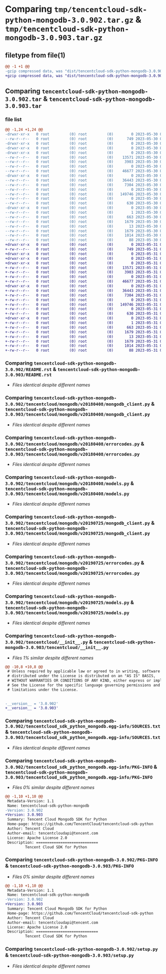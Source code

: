# Comparing `tmp/tencentcloud-sdk-python-mongodb-3.0.902.tar.gz` & `tmp/tencentcloud-sdk-python-mongodb-3.0.903.tar.gz`

## filetype from file(1)

```diff
@@ -1 +1 @@
-gzip compressed data, was "dist/tencentcloud-sdk-python-mongodb-3.0.902.tar", last modified: Tue May 30 00:27:52 2023, max compression
+gzip compressed data, was "dist/tencentcloud-sdk-python-mongodb-3.0.903.tar", last modified: Wed May 31 02:15:56 2023, max compression
```

## Comparing `tencentcloud-sdk-python-mongodb-3.0.902.tar` & `tencentcloud-sdk-python-mongodb-3.0.903.tar`

### file list

```diff
@@ -1,24 +1,24 @@
-drwxr-xr-x   0 root         (0) root         (0)        0 2023-05-30 00:27:52.000000 tencentcloud-sdk-python-mongodb-3.0.902/
--rw-r--r--   0 root         (0) root         (0)      749 2023-05-30 00:27:52.000000 tencentcloud-sdk-python-mongodb-3.0.902/README.rst
-drwxr-xr-x   0 root         (0) root         (0)        0 2023-05-30 00:27:52.000000 tencentcloud-sdk-python-mongodb-3.0.902/tencentcloud/
-drwxr-xr-x   0 root         (0) root         (0)        0 2023-05-30 00:27:52.000000 tencentcloud-sdk-python-mongodb-3.0.902/tencentcloud/mongodb/
-drwxr-xr-x   0 root         (0) root         (0)        0 2023-05-30 00:27:52.000000 tencentcloud-sdk-python-mongodb-3.0.902/tencentcloud/mongodb/v20180408/
--rw-r--r--   0 root         (0) root         (0)    13571 2023-05-30 00:27:52.000000 tencentcloud-sdk-python-mongodb-3.0.902/tencentcloud/mongodb/v20180408/mongodb_client.py
--rw-r--r--   0 root         (0) root         (0)     3903 2023-05-30 00:27:52.000000 tencentcloud-sdk-python-mongodb-3.0.902/tencentcloud/mongodb/v20180408/errorcodes.py
--rw-r--r--   0 root         (0) root         (0)        0 2023-05-30 00:27:52.000000 tencentcloud-sdk-python-mongodb-3.0.902/tencentcloud/mongodb/v20180408/__init__.py
--rw-r--r--   0 root         (0) root         (0)    46677 2023-05-30 00:27:52.000000 tencentcloud-sdk-python-mongodb-3.0.902/tencentcloud/mongodb/v20180408/models.py
-drwxr-xr-x   0 root         (0) root         (0)        0 2023-05-30 00:27:52.000000 tencentcloud-sdk-python-mongodb-3.0.902/tencentcloud/mongodb/v20190725/
--rw-r--r--   0 root         (0) root         (0)    36443 2023-05-30 00:27:52.000000 tencentcloud-sdk-python-mongodb-3.0.902/tencentcloud/mongodb/v20190725/mongodb_client.py
--rw-r--r--   0 root         (0) root         (0)     7304 2023-05-30 00:27:52.000000 tencentcloud-sdk-python-mongodb-3.0.902/tencentcloud/mongodb/v20190725/errorcodes.py
--rw-r--r--   0 root         (0) root         (0)        0 2023-05-30 00:27:52.000000 tencentcloud-sdk-python-mongodb-3.0.902/tencentcloud/mongodb/v20190725/__init__.py
--rw-r--r--   0 root         (0) root         (0)   149746 2023-05-30 00:27:52.000000 tencentcloud-sdk-python-mongodb-3.0.902/tencentcloud/mongodb/v20190725/models.py
--rw-r--r--   0 root         (0) root         (0)        0 2023-05-30 00:27:52.000000 tencentcloud-sdk-python-mongodb-3.0.902/tencentcloud/mongodb/__init__.py
--rw-r--r--   0 root         (0) root         (0)      630 2023-05-30 00:27:52.000000 tencentcloud-sdk-python-mongodb-3.0.902/tencentcloud/__init__.py
-drwxr-xr-x   0 root         (0) root         (0)        0 2023-05-30 00:27:52.000000 tencentcloud-sdk-python-mongodb-3.0.902/tencentcloud_sdk_python_mongodb.egg-info/
--rw-r--r--   0 root         (0) root         (0)        1 2023-05-30 00:27:52.000000 tencentcloud-sdk-python-mongodb-3.0.902/tencentcloud_sdk_python_mongodb.egg-info/dependency_links.txt
--rw-r--r--   0 root         (0) root         (0)      663 2023-05-30 00:27:52.000000 tencentcloud-sdk-python-mongodb-3.0.902/tencentcloud_sdk_python_mongodb.egg-info/SOURCES.txt
--rw-r--r--   0 root         (0) root         (0)     1679 2023-05-30 00:27:52.000000 tencentcloud-sdk-python-mongodb-3.0.902/tencentcloud_sdk_python_mongodb.egg-info/PKG-INFO
--rw-r--r--   0 root         (0) root         (0)       13 2023-05-30 00:27:52.000000 tencentcloud-sdk-python-mongodb-3.0.902/tencentcloud_sdk_python_mongodb.egg-info/top_level.txt
--rw-r--r--   0 root         (0) root         (0)     1679 2023-05-30 00:27:52.000000 tencentcloud-sdk-python-mongodb-3.0.902/PKG-INFO
--rw-r--r--   0 root         (0) root         (0)     1014 2023-05-30 00:27:52.000000 tencentcloud-sdk-python-mongodb-3.0.902/setup.py
--rw-r--r--   0 root         (0) root         (0)       88 2023-05-30 00:27:52.000000 tencentcloud-sdk-python-mongodb-3.0.902/setup.cfg
+drwxr-xr-x   0 root         (0) root         (0)        0 2023-05-31 02:15:56.000000 tencentcloud-sdk-python-mongodb-3.0.903/
+-rw-r--r--   0 root         (0) root         (0)      749 2023-05-31 02:15:56.000000 tencentcloud-sdk-python-mongodb-3.0.903/README.rst
+drwxr-xr-x   0 root         (0) root         (0)        0 2023-05-31 02:15:56.000000 tencentcloud-sdk-python-mongodb-3.0.903/tencentcloud/
+drwxr-xr-x   0 root         (0) root         (0)        0 2023-05-31 02:15:56.000000 tencentcloud-sdk-python-mongodb-3.0.903/tencentcloud/mongodb/
+drwxr-xr-x   0 root         (0) root         (0)        0 2023-05-31 02:15:56.000000 tencentcloud-sdk-python-mongodb-3.0.903/tencentcloud/mongodb/v20180408/
+-rw-r--r--   0 root         (0) root         (0)    13571 2023-05-31 02:15:56.000000 tencentcloud-sdk-python-mongodb-3.0.903/tencentcloud/mongodb/v20180408/mongodb_client.py
+-rw-r--r--   0 root         (0) root         (0)     3903 2023-05-31 02:15:56.000000 tencentcloud-sdk-python-mongodb-3.0.903/tencentcloud/mongodb/v20180408/errorcodes.py
+-rw-r--r--   0 root         (0) root         (0)        0 2023-05-31 02:15:56.000000 tencentcloud-sdk-python-mongodb-3.0.903/tencentcloud/mongodb/v20180408/__init__.py
+-rw-r--r--   0 root         (0) root         (0)    46677 2023-05-31 02:15:56.000000 tencentcloud-sdk-python-mongodb-3.0.903/tencentcloud/mongodb/v20180408/models.py
+drwxr-xr-x   0 root         (0) root         (0)        0 2023-05-31 02:15:56.000000 tencentcloud-sdk-python-mongodb-3.0.903/tencentcloud/mongodb/v20190725/
+-rw-r--r--   0 root         (0) root         (0)    36443 2023-05-31 02:15:56.000000 tencentcloud-sdk-python-mongodb-3.0.903/tencentcloud/mongodb/v20190725/mongodb_client.py
+-rw-r--r--   0 root         (0) root         (0)     7304 2023-05-31 02:15:56.000000 tencentcloud-sdk-python-mongodb-3.0.903/tencentcloud/mongodb/v20190725/errorcodes.py
+-rw-r--r--   0 root         (0) root         (0)        0 2023-05-31 02:15:56.000000 tencentcloud-sdk-python-mongodb-3.0.903/tencentcloud/mongodb/v20190725/__init__.py
+-rw-r--r--   0 root         (0) root         (0)   149746 2023-05-31 02:15:56.000000 tencentcloud-sdk-python-mongodb-3.0.903/tencentcloud/mongodb/v20190725/models.py
+-rw-r--r--   0 root         (0) root         (0)        0 2023-05-31 02:15:56.000000 tencentcloud-sdk-python-mongodb-3.0.903/tencentcloud/mongodb/__init__.py
+-rw-r--r--   0 root         (0) root         (0)      630 2023-05-31 02:15:56.000000 tencentcloud-sdk-python-mongodb-3.0.903/tencentcloud/__init__.py
+drwxr-xr-x   0 root         (0) root         (0)        0 2023-05-31 02:15:56.000000 tencentcloud-sdk-python-mongodb-3.0.903/tencentcloud_sdk_python_mongodb.egg-info/
+-rw-r--r--   0 root         (0) root         (0)        1 2023-05-31 02:15:56.000000 tencentcloud-sdk-python-mongodb-3.0.903/tencentcloud_sdk_python_mongodb.egg-info/dependency_links.txt
+-rw-r--r--   0 root         (0) root         (0)      663 2023-05-31 02:15:56.000000 tencentcloud-sdk-python-mongodb-3.0.903/tencentcloud_sdk_python_mongodb.egg-info/SOURCES.txt
+-rw-r--r--   0 root         (0) root         (0)     1679 2023-05-31 02:15:56.000000 tencentcloud-sdk-python-mongodb-3.0.903/tencentcloud_sdk_python_mongodb.egg-info/PKG-INFO
+-rw-r--r--   0 root         (0) root         (0)       13 2023-05-31 02:15:56.000000 tencentcloud-sdk-python-mongodb-3.0.903/tencentcloud_sdk_python_mongodb.egg-info/top_level.txt
+-rw-r--r--   0 root         (0) root         (0)     1679 2023-05-31 02:15:56.000000 tencentcloud-sdk-python-mongodb-3.0.903/PKG-INFO
+-rw-r--r--   0 root         (0) root         (0)     1014 2023-05-31 02:15:56.000000 tencentcloud-sdk-python-mongodb-3.0.903/setup.py
+-rw-r--r--   0 root         (0) root         (0)       88 2023-05-31 02:15:56.000000 tencentcloud-sdk-python-mongodb-3.0.903/setup.cfg
```

### Comparing `tencentcloud-sdk-python-mongodb-3.0.902/README.rst` & `tencentcloud-sdk-python-mongodb-3.0.903/README.rst`

 * *Files identical despite different names*

### Comparing `tencentcloud-sdk-python-mongodb-3.0.902/tencentcloud/mongodb/v20180408/mongodb_client.py` & `tencentcloud-sdk-python-mongodb-3.0.903/tencentcloud/mongodb/v20180408/mongodb_client.py`

 * *Files identical despite different names*

### Comparing `tencentcloud-sdk-python-mongodb-3.0.902/tencentcloud/mongodb/v20180408/errorcodes.py` & `tencentcloud-sdk-python-mongodb-3.0.903/tencentcloud/mongodb/v20180408/errorcodes.py`

 * *Files identical despite different names*

### Comparing `tencentcloud-sdk-python-mongodb-3.0.902/tencentcloud/mongodb/v20180408/models.py` & `tencentcloud-sdk-python-mongodb-3.0.903/tencentcloud/mongodb/v20180408/models.py`

 * *Files identical despite different names*

### Comparing `tencentcloud-sdk-python-mongodb-3.0.902/tencentcloud/mongodb/v20190725/mongodb_client.py` & `tencentcloud-sdk-python-mongodb-3.0.903/tencentcloud/mongodb/v20190725/mongodb_client.py`

 * *Files identical despite different names*

### Comparing `tencentcloud-sdk-python-mongodb-3.0.902/tencentcloud/mongodb/v20190725/errorcodes.py` & `tencentcloud-sdk-python-mongodb-3.0.903/tencentcloud/mongodb/v20190725/errorcodes.py`

 * *Files identical despite different names*

### Comparing `tencentcloud-sdk-python-mongodb-3.0.902/tencentcloud/mongodb/v20190725/models.py` & `tencentcloud-sdk-python-mongodb-3.0.903/tencentcloud/mongodb/v20190725/models.py`

 * *Files identical despite different names*

### Comparing `tencentcloud-sdk-python-mongodb-3.0.902/tencentcloud/__init__.py` & `tencentcloud-sdk-python-mongodb-3.0.903/tencentcloud/__init__.py`

 * *Files 1% similar despite different names*

```diff
@@ -10,8 +10,8 @@
 # Unless required by applicable law or agreed to in writing, software
 # distributed under the License is distributed on an "AS IS" BASIS,
 # WITHOUT WARRANTIES OR CONDITIONS OF ANY KIND, either express or implied.
 # See the License for the specific language governing permissions and
 # limitations under the License.
 
 
-__version__ = '3.0.902'
+__version__ = '3.0.903'
```

### Comparing `tencentcloud-sdk-python-mongodb-3.0.902/tencentcloud_sdk_python_mongodb.egg-info/SOURCES.txt` & `tencentcloud-sdk-python-mongodb-3.0.903/tencentcloud_sdk_python_mongodb.egg-info/SOURCES.txt`

 * *Files identical despite different names*

### Comparing `tencentcloud-sdk-python-mongodb-3.0.902/tencentcloud_sdk_python_mongodb.egg-info/PKG-INFO` & `tencentcloud-sdk-python-mongodb-3.0.903/tencentcloud_sdk_python_mongodb.egg-info/PKG-INFO`

 * *Files 0% similar despite different names*

```diff
@@ -1,10 +1,10 @@
 Metadata-Version: 1.1
 Name: tencentcloud-sdk-python-mongodb
-Version: 3.0.902
+Version: 3.0.903
 Summary: Tencent Cloud Mongodb SDK for Python
 Home-page: https://github.com/TencentCloud/tencentcloud-sdk-python
 Author: Tencent Cloud
 Author-email: tencentcloudapi@tencent.com
 License: Apache License 2.0
 Description: ============================
         Tencent Cloud SDK for Python
```

### Comparing `tencentcloud-sdk-python-mongodb-3.0.902/PKG-INFO` & `tencentcloud-sdk-python-mongodb-3.0.903/PKG-INFO`

 * *Files 0% similar despite different names*

```diff
@@ -1,10 +1,10 @@
 Metadata-Version: 1.1
 Name: tencentcloud-sdk-python-mongodb
-Version: 3.0.902
+Version: 3.0.903
 Summary: Tencent Cloud Mongodb SDK for Python
 Home-page: https://github.com/TencentCloud/tencentcloud-sdk-python
 Author: Tencent Cloud
 Author-email: tencentcloudapi@tencent.com
 License: Apache License 2.0
 Description: ============================
         Tencent Cloud SDK for Python
```

### Comparing `tencentcloud-sdk-python-mongodb-3.0.902/setup.py` & `tencentcloud-sdk-python-mongodb-3.0.903/setup.py`

 * *Files identical despite different names*

